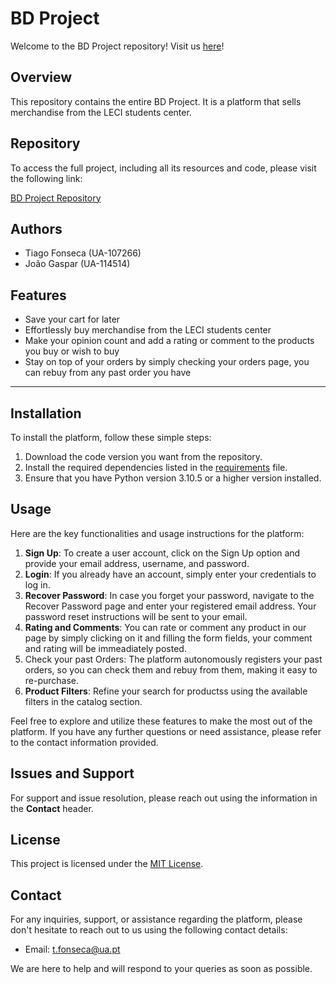 # BD Project

Welcome to the BD Project repository! Visit us [here](https://financialtipeco.online/)!

## Overview

This repository contains the entire BD Project. It is a platform that sells merchandise from the LECI students center.

## Repository

To access the full project, including all its resources and code, please visit the following link:

[BD Project Repository](https://github.com/detiuaveiro/2nd-project-group_10)

## Authors

- Tiago Fonseca (UA-107266)
- João Gaspar (UA-114514)

## Features

- Save your cart for later
- Effortlessly buy merchandise from the LECI students center
- Make your opinion count and add a rating or comment to the products you buy or wish to buy
- Stay on top of your orders by simply checking your orders page, you can rebuy from any past order you have

---

## Installation

To install the platform, follow these simple steps:

1. Download the code version you want from the repository.
2. Install the required dependencies listed in the [requirements](https://github.com/detiuaveiro/2nd-project-group_10/edit/main/requirements.md) file.
3. Ensure that you have Python version 3.10.5 or a higher version installed.

## Usage

Here are the key functionalities and usage instructions for the platform:

1. **Sign Up**: To create a user account, click on the Sign Up option and provide your email address, username, and password.
2. **Login**: If you already have an account, simply enter your credentials to log in.
3. **Recover Password**: In case you forget your password, navigate to the Recover Password page and enter your registered email address. Your password reset instructions will be sent to your email.
4. **Rating and Comments**: You can rate or comment any product in our page by simply clicking on it and filling the form fields, your comment and rating will be immeadiately posted.
5. Check your past Orders: The platform autonomously registers your past orders, so you can check them and rebuy from them, making it easy to re-purchase.
6. **Product Filters**: Refine your search for productss  using the available filters in the catalog section.

Feel free to explore and utilize these features to make the most out of the platform. If you have any further questions or need assistance, please refer to the contact information provided.

## Issues and Support

For support and issue resolution, please reach out using the information in the **Contact** header.

## License

This project is licensed under the [MIT License](LICENSE).

## Contact

For any inquiries, support, or assistance regarding the platform, please don't hesitate to reach out to us using the following contact details:

* Email: [t.fonseca@ua.pt](mailto:t.fonseca@ua.pt)

We are here to help and will respond to your queries as soon as possible.
